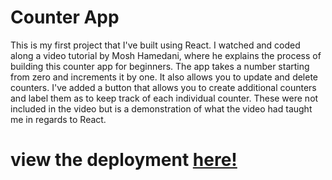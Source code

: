 <h1>Counter App</h1>

This is my first project that I've built using React. 
I watched and coded along a video tutorial by Mosh Hamedani, where he explains the process of building this counter app for beginners.
The app takes a number starting from zero and increments it by one. It also allows you to update and delete counters.
I've added a button that allows you to create additional counters and label them as to keep track of each individual counter. These were not included in the video but is a demonstration of what the video had taught me in regards to React.

<h1> view the deployment <a href="https://ninjasaysherro.github.io/Counter-App">here!</a></h1>
